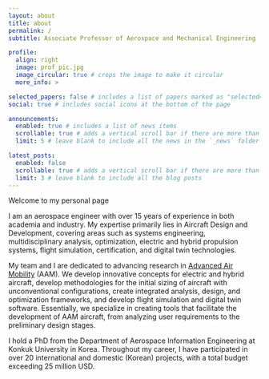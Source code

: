 ```yaml
---
layout: about
title: about
permalink: /
subtitle: Associate Professor of Aerospace and Mechanical Engineering

profile:
  align: right
  image: prof_pic.jpg
  image_circular: true # crops the image to make it circular
  more_info: >

selected_papers: false # includes a list of papers marked as "selected={true}"
social: true # includes social icons at the bottom of the page

announcements:
  enabled: true # includes a list of news items
  scrollable: true # adds a vertical scroll bar if there are more than 3 news items
  limit: 5 # leave blank to include all the news in the `_news` folder

latest_posts:
  enabled: false
  scrollable: true # adds a vertical scroll bar if there are more than 3 new posts items
  limit: 3 # leave blank to include all the blog posts
---
```


Welcome to my personal page

I am an aerospace engineer with over 15 years of experience in both academia and industry. My expertise primarily lies in Aircraft Design and Development, covering areas such as systems engineering, multidisciplinary analysis, optimization, electric and hybrid propulsion systems, flight simulation, certification, and digital twin technologies.

My team and I are dedicated to advancing research in [Advanced Air Mobility](https://www.nasa.gov/mission/aam/) (AAM). We develop innovative concepts for electric and hybrid aircraft, develop methodologies for the initial sizing of aircraft with unconventional configurations, create integrated analysis, design, and optimization frameworks, and develop flight simulation and digital twin software. Essentially, we specialize in creating tools that facilitate the development of AAM aircraft, from analyzing user requirements to the preliminary design stages.

I hold a PhD from the Department of Aerospace Information Engineering at Konkuk University in Korea. Throughout my career, I have participated in over 20 international and domestic (Korean) projects, with a total budget exceeding 25 million USD.